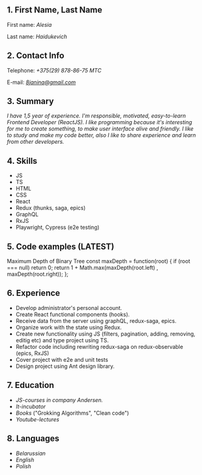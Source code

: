## 1. First Name, Last Name
First name: *Alesia*

Last name: *Haidukevich*
## 2. Contact Info
Telephone: *+375(29) 878-86-75 МТС*

E-mail: *8janina@gmail.com*
## 3. Summary
*I have 1,5 year of experience. I'm responsible, motivated, easy-to-learn Frontend Developer (ReactJS). I like
programming because it's interesting for me to create something, to make user
interface alive and friendly. I like to study and make my code better, also I like
to share experience and learn from other developers.*
## 4. Skills
- JS
- TS
- HTML
- CSS
- React
- Redux (thunks, saga, epics)
- GraphQL
- RxJS
- Playwright, Cypress (e2e testing)
## 5. Code examples (LATEST)
Maximum Depth of Binary Tree
const maxDepth = function(root) {
if (root === null) return 0;
return 1 + Math.max(maxDepth(root.left) , maxDepth(root.right));
};
## 6. Experience
- Develop administrator's personal account.
- Create React functional components (hooks).
- Receive data from the server using graphQL, redux-saga, epics.
- Organize work with the state using Redux.
- Create new functionality using JS (filters, pagination, adding, removing, editig etc) and type project using TS.
- Refactor code including rewriting redux-saga on redux-observable (epics, RxJS)
- Cover project with e2e and unit tests
- Design project using Ant design library.
## 7. Education
- *JS-courses in company Andersen.*
- *It-incubator*
- *Books* ("Grokking Algorithms", "Clean code")
- *Youtube-lectures*
## 8. Languages
- *Belarussian*
- *English*
- *Polish*